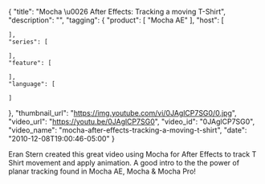 {
  "title": "Mocha \u0026 After Effects: Tracking a moving T-Shirt",
  "description": "",
  "tagging": {
    "product": [
      "Mocha AE"
    ],
    "host": [

    ],
    "series": [

    ],
    "feature": [

    ],
    "language": [

    ]
  },
  "thumbnail_url": "https://img.youtube.com/vi/0JAglCP7SG0/0.jpg",
  "video_url": "https://youtu.be/0JAglCP7SG0",
  "video_id": "0JAglCP7SG0",
  "video_name": "mocha-after-effects-tracking-a-moving-t-shirt",
  "date": "2010-12-08T19:00:46-05:00"
}

Eran Stern created this great video using Mocha for After Effects to track T
Shirt movement and apply animation. A good intro to the the power of planar
tracking found in Mocha AE, Mocha &amp; Mocha Pro!


